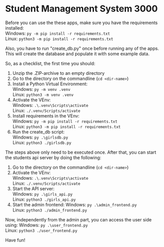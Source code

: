 # Student Management System 3000

Before you can use the these apps, make sure you have the requirements installed:  
Windows: `py -m pip install -r requirements.txt`  
Linux: `python3 -m pip install -r requirements.txt`

Also, you have to run "create_db.py" once before running any of the apps.
This will create the database and populate it with some example data.

So, as a checklist, the first time you should:
1. Unzip the .ZIP-archive to an empty directory
2. Go to the directory on the commandline (`cd <dir-name>`)
3. Install a Python Virtual Environment:  
   Windows: `py -m venv .venv`  
   Linux: `python3 -m venv .venv`
4. Activate the VEnv:  
   Windows: `.\.venv\Scripts\activate`  
   Linux: `./.venv/Scripts/activate`
5. Install requirements in the VEnv:  
   Windows: `py -m pip install -r requirements.txt`  
   Linux: `python3 -m pip install -r requirements.txt`
6. Run the create_db script:  
   Windows: `py .\girlsdb.py`  
   Linux: `python3 ./girlsdb.py`
   
The steps above only need to be executed once.
After that, you can start the students api server by doing the following:

1. Go to the directory on the commandline (`cd <dir-name>`)
2. Activate the VEnv:  
   Windows: `.\.venv\Scripts\activate`  
   Linux: `./.venv/Scripts/activate`
3. Start the API server:  
   Windows: `py .\girls_api.py`  
   Linux: `python3 ./girls_api.py`
4. Start the admin frontend:
   Windows: `py .\admin_frontend.py`  
   Linux: `python3 ./admin_frontend.py`

Now, independently from the admin part, you can access the user side using:
   Windows: `py .\user_frontend.py`  
   Linux: `python3 ./user_frontend.py`


Have fun!
